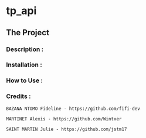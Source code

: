 # tp_api

## The Project 

### Description :

### Installation :

### How to Use :

### Credits :

```
BAZANA NTOMO Fideline - https://github.com/fifi-dev
```

```
MARTINET Alexis - https://github.com/Wintxer
```

```
SAINT MARTIN Julie - https://github.com/jstm17
```



